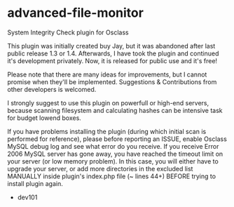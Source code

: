 # advanced-file-monitor
System Integrity Check plugin for Osclass

This plugin was initially created buy Jay, but it was abandoned after last public release 1.3 or 1.4.
Afterwards, I have took the plugin and continued it's development privately. Now, it is released for public use and it's free!

Please note that there are many ideas for improvements, but I cannot promise when they'll be implemented.
Suggestions & Contributions from other developers is welcomed.

I strongly suggest to use this plugin on powerfull or high-end servers, because scanning filesystem and calculating hashes can be intensive task for budget lowend boxes.

If you have problems installing the plugin (during which initial scan is performed for reference), please before reporting an ISSUE, enable Osclass MySQL debug log and see what error do you receive.
If you receive Error 2006 MySQL server has gone away, you have reached the timeout limit on your server (or low memory problem). In this case, you will either have to upgrade your server, or add more directories in the excluded list MANUALLY inside plugin's index.php file (~ lines 44+) BEFORE trying to install plugin again.

- dev101
